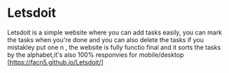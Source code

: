 # Letsdoit
Letsdoit is a simple website where you can add tasks easily, you can mark the tasks when you're done 
and you can also delete the tasks if you mistakley put one n , the website is fully functio final and it sorts the tasks
by the alphabet,it's also 100% responvies for mobile/desktop
[https://facn5.github.io/Letsdoit/]
